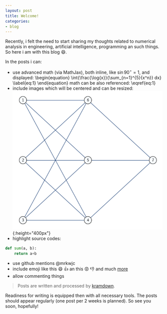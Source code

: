 ```yaml
---
layout: post
title: Welcome!
categories:
- blog
---
```


Recently, i felt the need to start sharing my thoughts related to numerical analysis in engineering, artificial intelligence, programming an such things. So here i am with this blog :smile:. 

In the posts i can:

* use advanced math (via MathJax), both inline, like $\sin{90^{\circ}} = 1$, and displayed:
    \begin{equation}
        \int{\frac{\log{x}}{\sum_{n=1}^{5}{x^n}} dx}
        \label{eq:1}
    \end{equation}
  math can be also referenced: \eqref{eq:1}
* include images which will be centered and can be resized: ![picture](/images/testimage.png){:height="400px"}
* highlight source codes:

~~~ python
def sum(a, b):
    return a+b
~~~

* use github mentions @mrkwjc
* include emoji like this :smile: :+1: an this :rage: :-1: and much [more](http://emoji.codes/)
* allow commenting things


> Posts are written and processed by [kramdown](http://kramdown.gettalong.org/quickref.html).

Readiness for writing is equipped then with all necessary tools. The posts should appear regularly (one post per 2 weeks is planned). So see you soon, hopefully! 
